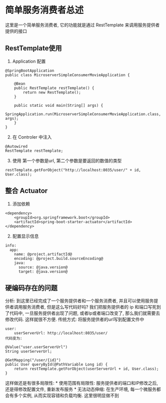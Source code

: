 # 简单服务消费者总述
这里是一个简单服务消费者, 它的功能就是通过 RestTemplate 来调用服务提供者提供的接口

## RestTemplate使用

1. Application 配置

```
@SpringBootApplication
public class MicroserverSimpleConsumerMovieApplication {

	@Bean
	public RestTemplate restTemplate() {
		return new RestTemplate();
	}

	public static void main(String[] args) {
		SpringApplication.run(MicroserverSimpleConsumerMovieApplication.class, args);
	}
}
```

2. 在 Controler 中注入

```
@Autowired
RestTemplate restTemplate;
```

3. 使用
第一个参数是url, 第二个参数是要返回的数值的类型
```
restTemplate.getForObject("http://localhost:8035/user/" + id, User.class);
```

## 整合 Actuator
1. 添加依赖

```
<dependency>
	<groupId>org.springframework.boot</groupId>
	<artifactId>spring-boot-starter-actuator</artifactId>
</dependency>
```

2. 配置显示信息

```
info:
  app:
    name: @project.artifactId@
    encoding: @project.build.sourceEncoding@
    java:
      source: @java.version@
      target: @java.version@
```

## 硬编码存在的问题

分析:
	到这里已经完成了一个服务提供者和一个服务消费者, 并且可以使用服务提供者调用服务消费者, 但是这么写代码好吗? 我们把服务提供者的 ip 和端口写死到了代码中, 一旦服务提供者出现了问题, 或者Ip或者端口改变了, 那么我们就需要去修改代码. 这样就很不方便.
传统方式:
	将服务提供者的url写到配置文件中
	
```
user:
	userServerUrl: http://localhost:8035/user/
代码变为:

@Value("user.userServerUrl")
String userServerUrl;

@GetMapping("/user/{id}")
public User queryById(@PathVariable Long id) {
    return restTemplate.getForObject(userServerUrl + id, User.class);
}
```

这样做还是有很多局限性:
	* 使用范围有局限性: 服务提供者的端口和IP修改之后, 还是得修改配置文件, 重新发布服务
	* 无法动态伸缩: 在生产环境, 每一个微服务都会有多个实例, 从而实现容错和负载均衡. 这里很明显做不到